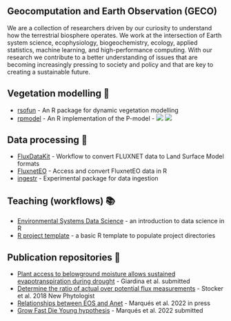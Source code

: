 ## Geocomputation and Earth Observation (GECO)

We are a collection of researchers driven by our curiosity to understand how the terrestrial biosphere operates. We work at the intersection of Earth system science, ecophysiology, biogeochemistry, ecology, applied statistics, machine learning, and high-performance computing. With our research we contribute to a better understanding of issues that are becoming increasingly pressing to society and policy and that are key to creating a sustainable future.

## Vegetation modelling :deciduous_tree:

- [rsofun](https://github.com/computationales/rsofun) - An R package for dynamic vegetation modelling
- [rpmodel](https://github.com/computationales/rpmodel) -  An R implementation of the P-model - ![](https://cranlogs.r-pkg.org/badges/grand-total/rpmodel) ![](https://www.r-pkg.org/badges/version/rpmodel)

## Data processing :floppy_disk:

- [FluxDataKit](https://github.com/computationales/FluxDataKit) - Workflow to convert FLUXNET data to Land Surface Model formats
- [FluxnetEO](https://github.com/computationales/FluxnetEO) - Access and convert FluxnetEO data in R
- [ingestr](https://github.com/computationales/ingestr) - Experimental package for data ingestion

## Teaching (workflows) :books:

- [Environmental Systems Data Science](https://computationales.github.io/esds_book/) - an introduction to data science in R
- [R project template](https://github.com/computationales/R_proj_template) - a basic R template to populate project directories

## Publication repositories :pencil:

- [Plant access to belowground moisture allows sustained evapotranspiration during drought](https://github.com/computationales/fET) - Giardina et al. submitted
- [Determine the ratio of actual over potential flux measurements](https://github.com/computationales/fvar) - Stocker et al. 2018 New Phytologist
- [Relationships between EOS and Anet](https://github.com/computationales/phenoEOS) - Marqués et al. 2022 in press
- [Grow Fast Die Young hypothesis](https://github.com/computationales/GFDY) - Marqués et al. 2022 submitted

